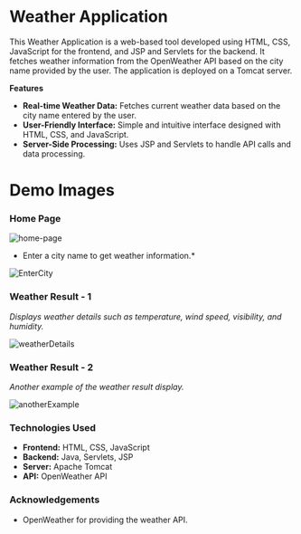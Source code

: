 # Weather Application
This Weather Application is a web-based tool developed using HTML, CSS, JavaScript for the frontend, and JSP and Servlets for the backend. It fetches weather information from the OpenWeather API based on the city name provided by the user. The application is deployed on a Tomcat server.

**Features**

* **Real-time Weather Data:** Fetches current weather data based on the city name entered by the user.
* **User-Friendly Interface:** Simple and intuitive interface designed with HTML, CSS, and JavaScript.
* **Server-Side Processing:** Uses JSP and Servlets to handle API calls and data processing.

# Demo Images

### Home Page

![home-page](https://github.com/user-attachments/assets/197c0524-79a3-412b-a396-9666b53af8a2)

* Enter a city name to get weather information.*

![EnterCity](https://github.com/user-attachments/assets/fd363851-274a-4294-bb43-0d4586060200)

### Weather Result - 1

*Displays weather details such as temperature, wind speed, visibility, and humidity.*

![weatherDetails](https://github.com/user-attachments/assets/a2c55fe0-d9e7-4317-b814-65660be25936)

### Weather Result - 2

*Another example of the weather result display.*

![anotherExample](https://github.com/user-attachments/assets/edddc412-1719-4959-ab2f-967318531afa)

### Technologies Used
* **Frontend:** HTML, CSS, JavaScript
* **Backend:** Java, Servlets, JSP
* **Server:** Apache Tomcat
* **API:** OpenWeather API

### Acknowledgements
* OpenWeather for providing the weather API.

